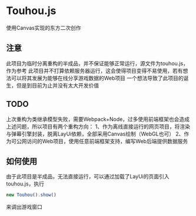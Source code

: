 # Touhou.js
使用Canvas实现的东方二次创作

## 注意
此项目为临时分离重构的半成品，并不保证能够正常运行，源文件为touhou.js，作为参考
此项目并不打算依赖服务器运行，这会使得项目变得不易使用，若有想法可以将其发展为能够在线分享游戏数据的Web项目
一个想法导致了此项目的诞生，但是到目前为止并没有太大开发价值

## TODO
上次重构为类继承模型失败，需要Webpack+Node，过多使用前端框架也会造成上述问题，所以项目有两个重构方向：
1、作为离线直接运行的网页项目，将渲染与弹幕引擎封装，脱离LayUi依赖，全部采用Canvas绘制（WebGL也可）
2、作为可公网访问的Web项目，使用任意前端框架支持，编写Web后端提供数据服务

## 如何使用
由于此项目是半成品，无法直接运行，可以通过加载了LayUi的页面引入touhou.js，执行
```javascript
new Touhou().show()
```
来调出游戏窗口
